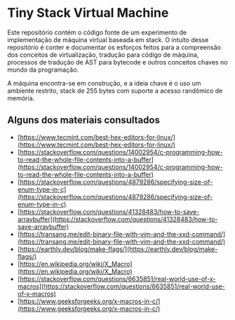 # Tiny Stack Virtual Machine

Este repositório contém o código fonte de um experimento de implementação de máquina virtual baseada em stack.
O intuíto desse repositório é conter e documentar os esforços feitos para a compreensão dos conceitos de virtualização, tradução para código de máquina, processos de tradução de AST para bytecode e outros conceitos chaves no mundo da programação.

A máquina encontra-se em construção, e a ideia chave é o uso um ambiente restrito, stack de 255 bytes com suporte a acesso randômico de memória.

## Alguns dos materiais consultados

* [https://www.tecmint.com/best-hex-editors-for-linux/](https://www.tecmint.com/best-hex-editors-for-linux/)
* [https://stackoverflow.com/questions/14002954/c-programming-how-to-read-the-whole-file-contents-into-a-buffer](https://stackoverflow.com/questions/14002954/c-programming-how-to-read-the-whole-file-contents-into-a-buffer)
* [https://stackoverflow.com/questions/4879286/specifying-size-of-enum-type-in-c](https://stackoverflow.com/questions/4879286/specifying-size-of-enum-type-in-c)
* [https://stackoverflow.com/questions/41328483/how-to-save-arraybuffer](https://stackoverflow.com/questions/41328483/how-to-save-arraybuffer)
* [https://transang.me/edit-binary-file-with-vim-and-the-xxd-command/](https://transang.me/edit-binary-file-with-vim-and-the-xxd-command/)
* [https://earthly.dev/blog/make-flags/](https://earthly.dev/blog/make-flags/)
* [https://en.wikipedia.org/wiki/X_Macro](https://en.wikipedia.org/wiki/X_Macro)
* [https://stackoverflow.com/questions/6635851/real-world-use-of-x-macros](https://stackoverflow.com/questions/6635851/real-world-use-of-x-macros)
* [https://www.geeksforgeeks.org/x-macros-in-c/](https://www.geeksforgeeks.org/x-macros-in-c/)
